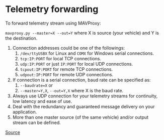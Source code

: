 # Telemetry forwarding
To forward telemetry stream using MAVProxy:

`mavproxy.py --master=X --out=Y` where X is source (your vehicle) and Y is the destination.

1. Connection addresses could be one of the followings:
   1. `/dev/ttyUSBX` for Linux and `COMX` for Windows serial connections.
   2. `tcp:IP:PORT` for local TCP connections.
   3. `udp:IP:PORT` or just `IP:PORT` for local UDP connections.
   4. `tcpout:IP:PORT` for remote TCP connections.
   5. `udpout:IP:PORT` for remote UDP connections.
2. If connection is a serial connection, baud rate can be specified as:
   1. `--baudrate=X` or 
   2. `--master=Y,X`, `--out=Y,X` where X is the baud rate.
3. Always use UDP connection for your telemetry streams for continuity, low latency and ease of use.
4. Deal with the redundancy and guaranteed message delivery on your application.
5. More than one master source (of the same vehicle) and/or output stream can be defined.

[Source](https://ardupilot.org/mavproxy/docs/getting_started/forwarding.html)